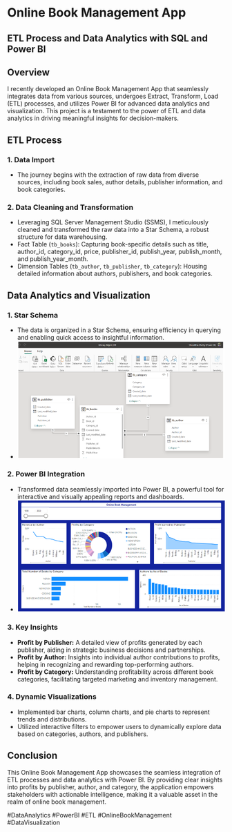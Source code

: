 # Online Book Management App

## ETL Process and Data Analytics with SQL and Power BI

## Overview

I recently developed an Online Book Management App that seamlessly integrates data from various sources, undergoes Extract, Transform, Load (ETL) processes, and utilizes Power BI for advanced data analytics and visualization. This project is a testament to the power of ETL and data analytics in driving meaningful insights for decision-makers.

## ETL Process

### 1. Data Import
- The journey begins with the extraction of raw data from diverse sources, including book sales, author details, publisher information, and book categories.

### 2. Data Cleaning and Transformation
- Leveraging SQL Server Management Studio (SSMS), I meticulously cleaned and transformed the raw data into a Star Schema, a robust structure for data warehousing.
- Fact Table (`tb_books`): Capturing book-specific details such as title, author_id, category_id, price, publisher_id, publish_year, publish_month, and publish_year_month.
- Dimension Tables (`tb_author`, `tb_publisher`, `tb_category`): Housing detailed information about authors, publishers, and book categories.

## Data Analytics and Visualization

### 1. Star Schema
- The data is organized in a Star Schema, ensuring efficiency in querying and enabling quick access to insightful information.
- ![Schema of Online Book Management App](schemadesign/StarSchemaofOnlineBookMgmt.PNG)

### 2. Power BI Integration
- Transformed data seamlessly imported into Power BI, a powerful tool for interactive and visually appealing reports and dashboards.
- ![PowerBI Dashboard for Online Book Management App](Dashboard/OnlineBookManagementApp.PNG)

### 3. Key Insights
- **Profit by Publisher:** A detailed view of profits generated by each publisher, aiding in strategic business decisions and partnerships.
- **Profit by Author:** Insights into individual author contributions to profits, helping in recognizing and rewarding top-performing authors.
- **Profit by Category:** Understanding profitability across different book categories, facilitating targeted marketing and inventory management.

### 4. Dynamic Visualizations
- Implemented bar charts, column charts, and pie charts to represent trends and distributions.
- Utilized interactive filters to empower users to dynamically explore data based on categories, authors, and publishers.

## Conclusion

This Online Book Management App showcases the seamless integration of ETL processes and data analytics with Power BI. By providing clear insights into profits by publisher, author, and category, the application empowers stakeholders with actionable intelligence, making it a valuable asset in the realm of online book management.

\#DataAnalytics #PowerBI #ETL #OnlineBookManagement #DataVisualization
